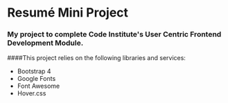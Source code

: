 # Resumé Mini Project 
### My project to complete Code Institute's User Centric Frontend Development Module.

####This project relies on the following libraries and services:
- Bootstrap 4
- Google Fonts
- Font Awesome 
- Hover.css